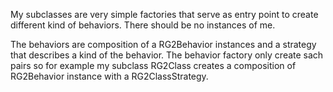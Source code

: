 My subclasses are very simple factories that serve as entry point to create different kind of behaviors. There should be no instances of me.

The behaviors are composition of a RG2Behavior instances and a strategy that describes a kind of the behavior. The behavior factory only create sach pairs so for example my subclass RG2Class creates a composition of RG2Behavior instance with a RG2ClassStrategy. 